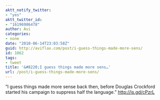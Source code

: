 ```yaml
---
aktt_notify_twitter:
- "yes"
aktt_twitter_id:
- "16196986478"
author: Avi
categories:
- none
date: "2010-06-14T23:03:58Z"
guid: http://aviflax.com/post/i-guess-things-made-more-sens/
id: 1062
tags:
- tweet
title: '&#8220;I guess things made more sens…'
url: /post/i-guess-things-made-more-sens/
---
```

&#8220;I guess things made more sense back then, before Douglas Crockford started his campaign to suppress half the language.&#8221; <a href="http://is.gd/cPzrL" rel="nofollow">http://is.gd/cPzrL</a>